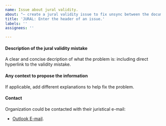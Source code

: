 ```yaml
---
name: Issue about jural validity.
about: "— create a jural validity issue to fix unsync between the documentations."
title: 'JURAL: Enter the header of an issue.'
labels: ''
assignees: ''

---
```


#### Description of the jural validity mistake

A clear and concise decription of what the problem is: including direct hyperlink to the validity mistake.

#### Any context to propose the information

If applicable, add different explanations to help fix the problem.

<!-- Remove information below before publishing the issue in case of its uselessness. -->

#### Contact

Organization could be contacted with their juristical e-mail:

- <a href= "mailto: jr.deltamine@outlook.com">Outlook E-mail</a>.